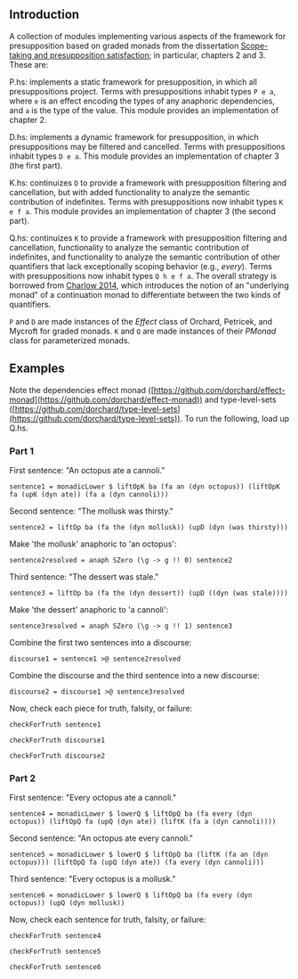 ## Introduction

A collection of modules implementing various aspects of the framework for
presupposition based on graded monads from the dissertation [Scope-taking and
presupposition satisfaction](https://semanticsarchive.net/Archive/TRmOTkzM/grove-scope-presupposition-dissertation.pdf);
in particular, chapters 2 and 3. These are:

P.hs: implements a static framework for presupposition, in which all
presuppositions project. Terms with presuppositions inhabit types `P e a`, where
`e` is an effect encoding the types of any anaphoric dependencies, and `a` is
the type of the value. This module provides an implementation of chapter 2.

D.hs: implements a dynamic framework for presupposition, in which
presuppositions may be filtered and cancelled. Terms with presuppositions
inhabit types `D e a`. This module provides an implementation of chapter 3 (the
first part).

K.hs: continuizes `D` to provide a framework with presupposition filtering and
cancellation, but with added functionality to analyze the semantic contribution
of indefinites. Terms with presuppositions now inhabit types `K e f a`. This
module provides an implementation of chapter 3 (the second part).

Q.hs: continuizes `K` to provide a framework with presupposition filtering and
cancellation, functionality to analyze the semantic contribution of indefinites,
and functionality to analyze the semantic contribution of other quantifiers that
lack exceptionally scoping behavior (e.g., *every*). Terms with presuppositions
now inhabit types `Q h e f a`. The overall strategy is borrowed from
[Charlow 2014](https://semanticsarchive.net/Archive/2JmMWRjY/charlow-semantics-exceptional-scope-diss.pdf),
which introduces the notion of an "underlying monad" of a continuation monad to
differentiate between the two kinds of quantifiers.

`P` and `D` are made instances of the *Effect* class of Orchard, Petricek, and
Mycroft for graded monads. `K` and `Q` are made instances of their *PMonad* class
for parameterized monads.

## Examples

Note the dependencies effect monad
([https://github.com/dorchard/effect-monad](https://github.com/dorchard/effect-monad))
and type-level-sets
([https://github.com/dorchard/type-level-sets](https://github.com/dorchard/type-level-sets)).
To run the following, load up Q.hs.

### Part 1

First sentence: "An octopus ate a cannoli."

  `sentence1 = monadicLower $ liftOpK ba (fa an (dyn octopus)) (liftOpK fa (upK (dyn ate)) (fa a (dyn cannoli)))`

Second sentence: "The mollusk was thirsty."

  `sentence2 = liftOp ba (fa the (dyn mollusk)) (upD (dyn (was thirsty)))`

Make 'the mollusk' anaphoric to 'an octopus':

  `sentence2resolved = anaph SZero (\g -> g !! 0) sentence2`

Third sentence: "The dessert was stale."

  `sentence3 = liftOp ba (fa the (dyn dessert)) (upD ((dyn (was stale))))`

Make 'the dessert' anaphoric to 'a cannoli':

  `sentence3resolved = anaph SZero (\g -> g !! 1) sentence3`

Combine the first two sentences into a discourse:

  `discourse1 = sentence1 >@ sentence2resolved`

Combine the discourse and the third sentence into a new discourse:

  `discourse2 = discourse1 >@ sentence3resolved`

Now, check each piece for truth, falsity, or failure:

  `checkForTruth sentence1`

  `checkForTruth discourse1`

  `checkForTruth discourse2`

### Part 2

First sentence: "Every octopus ate a cannoli."

  `sentence4 = monadicLower $ lowerQ $ liftOpQ ba (fa every (dyn octopus)) (liftOpQ fa (upQ (dyn ate)) (liftK (fa a (dyn cannoli))))`

Second sentence: "An octopus ate every cannoli."

  `sentence5 = monadicLower $ lowerQ $ liftOpQ ba (liftK (fa an (dyn octopus))) (liftOpQ fa (upQ (dyn ate)) (fa every (dyn cannoli)))`

Third sentence: "Every octopus is a mollusk."

  `sentence6 = monadicLower $ lowerQ $ liftOpQ ba (fa every (dyn octopus)) (upQ (dyn mollusk))`

Now, check each sentence for truth, falsity, or failure:

  `checkForTruth sentence4`
  
  `checkForTruth sentence5`

  `checkForTruth sentence6`